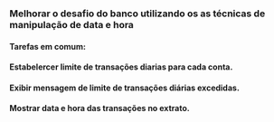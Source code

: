 ### Melhorar o desafio do banco utilizando os as técnicas de manipulação de data e hora

#### Tarefas em comum:
#### Estabelercer limite de transações diarias para cada conta.
#### Exibir mensagem de limite de transações diárias excedidas.
#### Mostrar data e hora das transações no extrato.